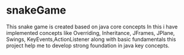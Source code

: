 # snakeGame
This snake game is created based on java core concepts
In this i have implemented concepts like Overriding, Inheritance, JFrames, JPlane, Swings, KeyEvents,ActionListener along with basic fundamentals
this project help me to develop strong foundation in java key concepts.
